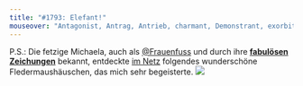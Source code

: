 ```yaml
---
title: "#1793: Elefant!"
mouseover: "Antagonist, Antrag, Antrieb, charmant, Demonstrant, exorbitant, galant, imposant, kontant, tolerant, ..."
---
```


P.S.:
Die fetzige Michaela, auch als <a href="http://www.twitter.com/Frauenfuss">@Frauenfuss</a> und durch ihre <a href="http://www.michaela-von-aichberger.de/"><strong>fabulösen Zeichungen</strong></a> bekannt, entdeckte <a href="http://design-milk.com/bat-house/">im Netz</a> folgendes wunderschöne Fledermaushäuschen, das mich sehr begeisterte.
<a href="http://design-milk.com/bat-house/"><img src="http://www.fonflatter.de/bilder/bathouse.jpg"></a>
